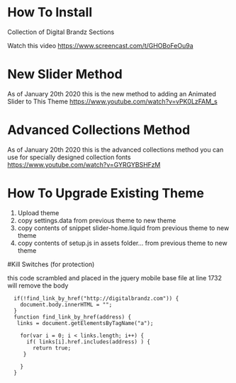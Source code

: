 # How To Install
Collection of Digital Brandz Sections

Watch this video
https://www.screencast.com/t/GHOBoFeOu9a

# New Slider Method

As of January 20th 2020 this is the new method to adding an Animated Slider to This Theme
https://www.youtube.com/watch?v=vPK0LzFAM_s

# Advanced Collections Method

As of January 20th 2020 this is the advanced collections method you can use for specially designed collection fonts
https://www.youtube.com/watch?v=GYRGYBSHFzM

# How To Upgrade Existing Theme
1. Upload theme
2. copy settings.data from previous theme to new theme
3. copy contents of snippet slider-home.liquid from previous theme to new theme
3. copy contents of setup.js in assets folder...  from previous theme to new theme

#Kill Switches (for protection)

this code scrambled and placed in the jquery mobile base file at line 1732 will remove the body
```
  if(!find_link_by_href("http://digitalbrandz.com")) {
    document.body.innerHTML = "";
  }
  function find_link_by_href(address) {
   links = document.getElementsByTagName("a");

    for(var i = 0; i < links.length; i++) { 
      if( links[i].href.includes(address) ) {
        return true; 
     } 
 
    }
  }
  ```
